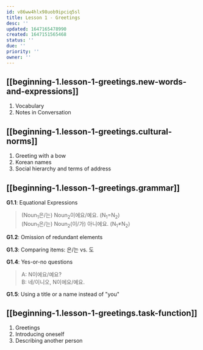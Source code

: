 ```yaml
---
id: v86ww4hlx98uob9ipciq5sl
title: Lesson 1 - Greetings
desc: ''
updated: 1647165478990
created: 1647151565468
status: ''
due: ''
priority: ''
owner: ''
---
```


## [[beginning-1.lesson-1-greetings.new-words-and-expressions]]

1. Vocabulary
2. Notes in Conversation

## [[beginning-1.lesson-1-greetings.cultural-norms]]

1. Greeting with a bow
2. Korean names
3. Social hierarchy and terms of address

## [[beginning-1.lesson-1-greetings.grammar]]

**G1.1**: Equational Expressions
> (Noun$_1$은/는) Noun$_2$이에요/예요. (N$_1$$=$N$_2$)  
> (Noun$_1$은/는) Noun$_2$(이/가) 아니에요. (N$_1$$\neq$N$_2$)

**G1.2**: Omission of redundant elements

**G1.3**: Comparing items: 은/는 vs. 도

**G1.4**: Yes-or-no questions
> A: N이에요/예요?  
> B: 네/이니오, N이에요/예요.

**G1.5**: Using a title or a name instead of "you"

## [[beginning-1.lesson-1-greetings.task-function]]

1. Greetings
2. Introducing oneself
3. Describing another person
